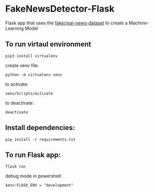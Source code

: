 # FakeNewsDetector-Flask
Flask app that uses the [fake/real-news-dataset](https://www.kaggle.com/clmentbisaillon/fake-and-real-news-dataset) to create a Machine-Learning Model


## To run virtaul environment
```
pip3 install virtualenv
```

create venv file:
```
python -m virtualenv venv 
```

to activate:
```
venv/Scripts/activate
```
to deactivate:
```
deactivate 
```
## Install dependencies:
```
pip install -r requirements.txt
```

## To run Flask app:
```
flask run
```
debug mode in powershell:
```
$env:FLASK_ENV = "development"
```
